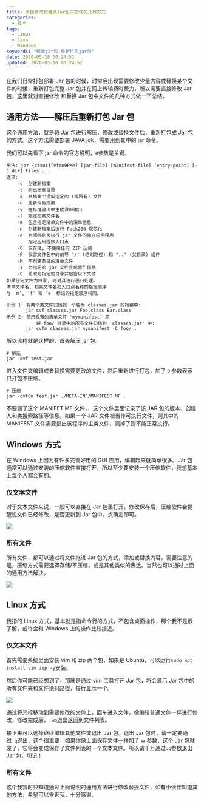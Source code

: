 ```yaml
---
title: 直接修改和替换Jar包中文件的几种方式
categories:
  - 技术
tags:
  - Linux
  - Java
  - Windows
keywords: "修改jar包,重新打包jar包"
date: 2020-05-18 00:24:52
updated: 2020-05-18 00:24:52
---
```


在我们日常打包部署 Jar 包的时候，时常会出现需要修改少量内容或替换某个文件的时候，重新打包完整 Jar 包并在网上传输费时费力，所以需要直接修改 Jar 包，这里就对直接修改 和替换 Jar 包中文件的几种方式做一下总结。

<!--more-->

## 通用方法——解压后重新打包 Jar 包

这个通用方法，就是将 Jar 包进行解压，修改或替换文件后，重新打包成 Jar 包的方式。这个方法需要部署 JAVA jdk，需要用到其中的 jar 命令。

我们可以先看下 jar 命令的官方说明，`0`参数是关键。

```
用法: jar {ctxui}[vfmn0PMe] [jar-file] [manifest-file] [entry-point] [-C dir] files ...
选项:
    -c  创建新档案
    -t  列出档案目录
    -x  从档案中提取指定的 (或所有) 文件
    -u  更新现有档案
    -v  在标准输出中生成详细输出
    -f  指定档案文件名
    -m  包含指定清单文件中的清单信息
    -n  创建新档案后执行 Pack200 规范化
    -e  为捆绑到可执行 jar 文件的独立应用程序
        指定应用程序入口点
    -0  仅存储; 不使用任何 ZIP 压缩
    -P  保留文件名中的前导 '/' (绝对路径) 和 ".." (父目录) 组件
    -M  不创建条目的清单文件
    -i  为指定的 jar 文件生成索引信息
    -C  更改为指定的目录并包含以下文件
如果任何文件为目录, 则对其进行递归处理。
清单文件名, 档案文件名和入口点名称的指定顺序
与 'm', 'f' 和 'e' 标记的指定顺序相同。

示例 1: 将两个类文件归档到一个名为 classes.jar 的档案中:
       jar cvf classes.jar Foo.class Bar.class
示例 2: 使用现有的清单文件 'mymanifest' 并
           将 foo/ 目录中的所有文件归档到 'classes.jar' 中:
       jar cvfm classes.jar mymanifest -C foo/ .
```

所以流程就是这样的，首先解压 jar 包。

```
# 解压
jar -xvf test.jar
```

进入文件夹编辑或者替换需要更改的文件，然后重新进行打包，加了 `0` 参数表示只打包不压缩。

```
# 压缩
jar -cvf0m test.jar ./META-INF/MANIFEST.MF .
```

不要漏了这个 MANIFET.MF 文件，，这个文件里面记录了该 JAR 包的版本、创建人和类搜索路径等信息。如果一个 JAR 文件被当作可执行文件，则其中的 MANIFEST 文件需要指出该程序的主类文件，漏掉了则不能正常执行。

## Windows 方式

在 Windows 上因为有许多完善好用的 GUI 应用，编辑起来就简单很多。Jar 包通常可以通过安装的压缩软件直接打开，所以至少要安装一个压缩软件，我想基本上每个人都会有的。

### 仅文本文件

对于文本文件来说，一般可以直接在 Jar 包里打开，修改保存后，压缩软件会提醒说文件已经修改，是否更新到 Jar 包中，点确定即可。

![](https://img.iszy.xyz/20200517234204.png)

### 所有文件

所有文件，都可以通过将文件拖进 Jar 包的方式，添加或替换内容。需要注意的是，压缩方式需要选择存储/不压缩，或是其他类似的表达。当然也可以通过上面的通用方法解决。

![](https://img.iszy.xyz/20200517234555.png)

## Linux 方式

我指的 Linux 方式，基本就是指命令行的方式，不包含桌面操作，那个我不是很了解，或许会和 Windows 上的操作比较接近。

### 仅文本文件

首先需要系统里面安装 vim 和 zip 两个包，如果是 Ubuntu，可以运行`sudo apt install vim zip -y`安装。

然后你可能已经想到了，那就是通过 vim 工具打开 Jar 包，将会显示 Jar 包中的所有文件夹和文件绝对路径，每行显示一个。

![](https://img.iszy.xyz/20200518084041.png)

通过将光标移动到需要修改的文件上，回车进入文件，像编辑普通文件一样进行修改，修改完成后，`:wq`退出返回到文件列表。

接下来可以选择继续编辑其他文件或退出 Jar 包。退出 Jar 包时，请一定要通过`:q`退出，这个很重要，如果你像上面保存文件一样加了 w 参数，这个 Jar 包就废了，它将会变成保存了文件列表的一个文本文件。所以请千万通过`:q`参数退出 Jar 包，切记！

### 所有文件

这个我暂时只知道通过上面说明的通用方法进行修改替换文件，如有小伙伴知道其他方法，希望可以告诉我，十分感谢。
